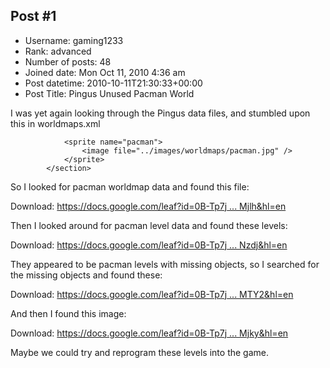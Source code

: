 ## Post #1
- Username: gaming1233
- Rank: advanced
- Number of posts: 48
- Joined date: Mon Oct 11, 2010 4:36 am
- Post datetime: 2010-10-11T21:30:33+00:00
- Post Title: Pingus Unused Pacman World

I was yet again looking through the Pingus data files, and stumbled upon this in worldmaps.xml

```
			<sprite name="pacman">
				<image file="../images/worldmaps/pacman.jpg" />
			</sprite>
		</section>
```


So I looked for pacman worldmap data and found this file:

Download: [https://docs.google.com/leaf?id=0B-Tp7j ... Mjlh&hl=en](https://docs.google.com/leaf?id=0B-Tp7j4ENOEvNTI3YTdkMmUtMTkyYy00YjZlLTg1YzAtYzhkZjkxMzYyMjlh&hl=en)


Then I looked around for pacman level data and found these levels:

Download: [https://docs.google.com/leaf?id=0B-Tp7j ... Nzdj&hl=en](https://docs.google.com/leaf?id=0B-Tp7j4ENOEvMjY1MzhkNTYtMjQ5Zi00ODkxLThhZTMtMjFjNTQ2ZmMzNzdj&hl=en)


They appeared to be pacman levels with missing objects, so I searched for the missing objects and found these:

       

Download: [https://docs.google.com/leaf?id=0B-Tp7j ... MTY2&hl=en](https://docs.google.com/leaf?id=0B-Tp7j4ENOEvNzY5ZTc4MDUtMDk4Mi00NWVkLWJhZTUtY2QxMGYxZTFmMTY2&hl=en)


And then I found this image:



Download: [https://docs.google.com/leaf?id=0B-Tp7j ... Mjky&hl=en](https://docs.google.com/leaf?id=0B-Tp7j4ENOEvMDBhOTNhNDItOGEwMC00NmE0LThhYTUtYjZkYjU3NTE5Mjky&hl=en)


Maybe we could try and reprogram these levels into the game.
